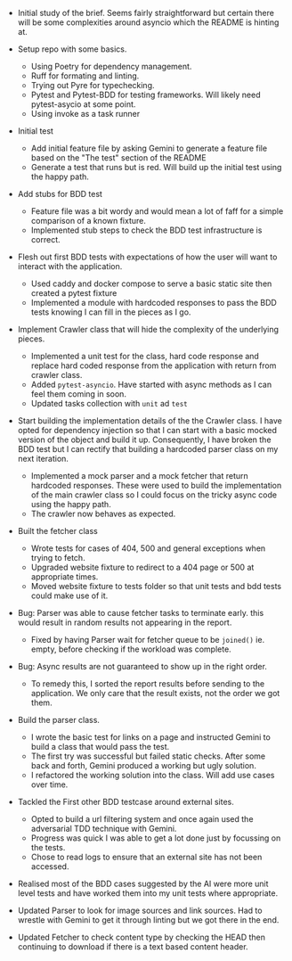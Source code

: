 - Initial study of the brief. Seems fairly straightforward but certain there will be some complexities around asyncio which the README is hinting at.
- Setup repo with some basics. 
    - Using Poetry for dependency management.
    - Ruff for formating and linting.
    - Trying out Pyre for typechecking.
    - Pytest and Pytest-BDD for testing frameworks. Will likely need pytest-asycio at some point.
    - Using invoke as a task runner

- Initial test
    - Add initial feature file by asking Gemini to generate a feature file based on the "The test" section of the README
    - Generate a test that runs but is red. Will build up the initial test using the happy path.
 
- Add stubs for BDD test
    - Feature file was a bit wordy and would mean a lot of faff for a simple comparison of a known fixture.
    - Implemented stub steps to check the BDD test infrastructure is correct.

- Flesh out first BDD tests with expectations of how the user will want to interact with the application.
    - Used caddy and docker compose to serve a basic static site then created a pytest fixture
    - Implemented a module with hardcoded responses to pass the BDD tests knowing I can fill in the pieces as I go.

- Implement Crawler class that will hide the complexity of the underlying pieces. 
    - Implemented a unit test for the class, hard code response and replace hard coded response from the application with return from crawler class.
    - Added `pytest-asyncio`. Have started with async methods as I can feel them coming in soon.
    - Updated tasks collection with `unit` ad `test`

- Start building the implementation details of the the Crawler class. I have opted for dependency injection so that I can start with a basic mocked version of the object and build it up. Consequently, I have broken the BDD test but I can rectify that building a hardcoded parser class on my next iteration.
    - Implemented a mock parser and a mock fetcher that return hardcoded responses. These were used to build the implementation of the main crawler class so I could focus on the tricky async code using the happy path.
    - The crawler now behaves as expected.

- Built the fetcher class
    - Wrote tests for cases of 404, 500 and general exceptions when trying to fetch.
    - Upgraded website fixture to redirect to a 404 page or 500 at appropriate times.
    - Moved website fixture to tests folder so that unit tests and bdd tests could make use of it.

- Bug: Parser was able to cause fetcher tasks to terminate early. this would result in random results not appearing in the report.
    - Fixed by having Parser wait for fetcher queue to be `joined()` ie. empty, before checking if the workload was complete.

- Bug: Async results are not guaranteed to show up in the right order. 
    - To remedy this, I sorted the report results before sending to the application. We only care that the result exists, not the order we got them.

- Build the parser class.
    - I wrote the basic test for links on a page and instructed Gemini to build a class that would pass the test.
    - The first try was successful but failed static checks. After some back and forth, Gemini produced a working but ugly solution.
    - I refactored the working solution into the class. Will add use cases over time.

- Tackled the First other BDD testcase around external sites. 
    - Opted to build a url filtering system and once again used the adversarial TDD technique with Gemini.
    - Progress was quick I was able to get a lot done just by focussing on the tests.
    - Chose to read logs to ensure that an external site has not been accessed.

- Realised most of the BDD cases suggested by the AI were more unit level tests and have worked them into my unit tests where appropriate.
- Updated Parser to look for image sources and link sources. Had to wrestle with Gemini to get it through linting but we got there in the end.

- Updated Fetcher to check content type by checking the HEAD then continuing to download if there is a text based content header.